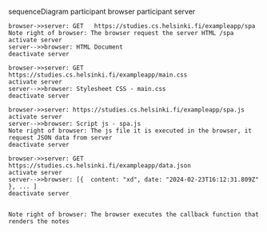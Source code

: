 sequenceDiagram
    participant browser
    participant server

    browser->>server: GET 	https://studies.cs.helsinki.fi/exampleapp/spa
    Note right of browser: The browser request the server HTML /spa
    activate server
    server-->>browser: HTML Document
    deactivate server

    browser->>server: GET https://studies.cs.helsinki.fi/exampleapp/main.css
    activate server
    server-->>browser: Stylesheet CSS - main.css
    deactivate server

    browser->>server: https://studies.cs.helsinki.fi/exampleapp/spa.js
    activate server
    server-->>browser: Script js - spa.js
    Note right of browser: The js file it is executed in the browser, it request JSON data from server
    deactivate server

    browser->>server: GET https://studies.cs.helsinki.fi/exampleapp/data.json
    activate server
    server-->>browser: [{  content: "xd", date: "2024-02-23T16:12:31.809Z" }, ... ]
    deactivate server


    Note right of browser: The browser executes the callback function that renders the notes